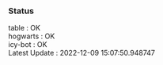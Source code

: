 ### Status


table : OK  
hogwarts : OK  
icy-bot : OK  
Latest Update : 2022-12-09 15:07:50.948747
